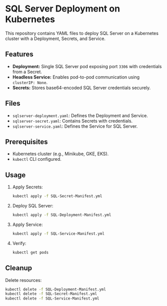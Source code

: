 # SQL Server Deployment on Kubernetes

This repository contains YAML files to deploy SQL Server on a Kubernetes cluster with a Deployment, Secrets, and Service.

## Features

- **Deployment:** Single SQL Server pod exposing port `3306` with credentials from a Secret.
- **Headless Service:** Enables pod-to-pod communication using `clusterIP: None`.
- **Secrets:** Stores base64-encoded SQL Server credentials securely.

## Files

- `sqlserver-deployment.yaml`: Defines the Deployment and Service.
- `sqlserver-secret.yaml`: Contains Secrets with credentials.
- `sqlserver-service.yaml`: Defines the Service for SQL Server.

## Prerequisites

- Kubernetes cluster (e.g., Minikube, GKE, EKS).
- `kubectl` CLI configured.

## Usage

1. Apply Secrets:
    ```bash
    kubectl apply -f SQL-Secret-Manifest.yml
    ```
2. Deploy SQL Server:
    ```bash
    kubectl apply -f SQL-Deployment-Manifest.yml
    ```
3. Apply Service:
    ```bash
    kubectl apply -f SQL-Service-Manifest.yml
    ```
4. Verify:
    ```bash
    kubectl get pods
    ```

## Cleanup

Delete resources:
```bash
kubectl delete -f SQL-Deployment-Manifest.yml
kubectl delete -f SQL-Secret-Manifest.yml
kubectl delete -f SQL-Service-Manifest.yml
```